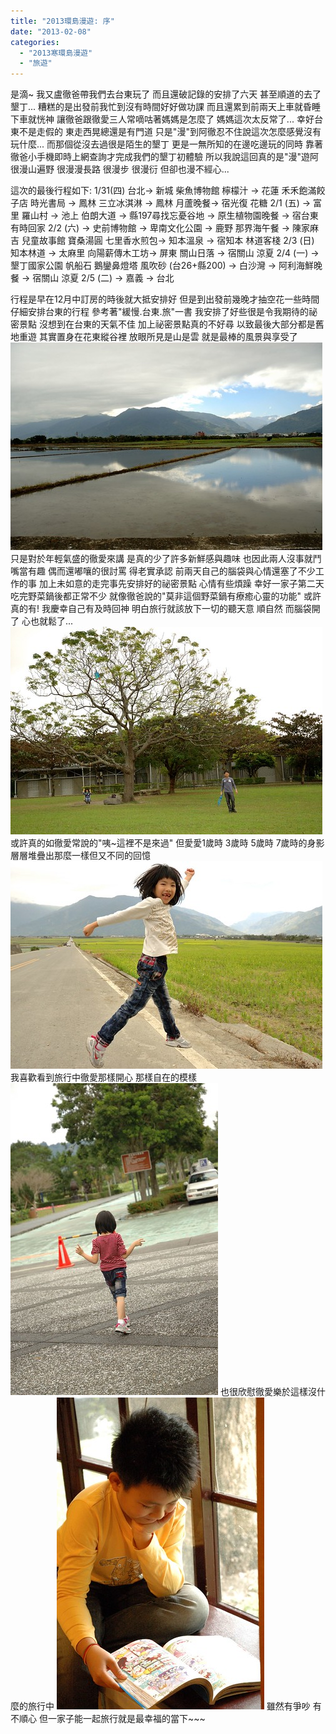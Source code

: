 ```yaml
---
title: "2013環島漫遊: 序"
date: "2013-02-08"
categories: 
  - "2013寒環島漫遊"
  - "旅遊"
---
```


是滴~ 我又盧徹爸帶我們去台東玩了 而且還破記錄的安排了六天 甚至順道的去了墾丁... 糟糕的是出發前我忙到沒有時間好好做功課 而且還累到前兩天上車就昏睡 下車就恍神 讓徹爸跟徹愛三人常嘀咕著媽媽是怎麼了 媽媽這次太反常了... 幸好台東不是走假的 東走西晃總還是有門道 只是"漫"到阿徹忍不住說這次怎麼感覺沒有玩什麼... 而那個從沒去過很是陌生的墾丁 更是一無所知的在邊吃邊玩的同時 靠著徹爸小手機即時上網查詢才完成我們的墾丁初體驗 所以我說這回真的是"漫"遊阿 很漫山遍野 很漫漫長路 很漫步 很漫衍 但卻也漫不經心...

這次的最後行程如下: 1/31(四) 台北-> 新城 柴魚博物館 檸檬汁 -> 花蓮 禾禾飽滿餃子店 時光書局 -> 鳳林 三立冰淇淋 -> 鳳林 月蘆晚餐-> 宿光復 花糖 2/1 (五) -> 富里 羅山村 -> 池上 伯朗大道 -> 縣197尋找忘憂谷地 -> 原生植物園晚餐 -> 宿台東 有時回家 2/2 (六) -> 史前博物館 -> 卑南文化公園 -> 鹿野 那界海午餐 -> 陳家麻吉 兒童故事館 寶桑湯圓 七里香水煎包-> 知本溫泉 -> 宿知本 林道客棧 2/3 (日) 知本林道 -> 太麻里 向陽薪傳木工坊-> 屏東 關山日落 -> 宿關山 涼夏 2/4 (一) -> 墾丁國家公園 帆船石 鵝鑾鼻燈塔 風吹砂 (台26+縣200) -> 白沙灣 -> 阿利海鮮晚餐 -> 宿關山 涼夏 2/5 (二) -> 嘉義 -> 台北

行程是早在12月中訂房的時後就大抵安排好 但是到出發前幾晚才抽空花一些時間仔細安排台東的行程 參考著"緩慢.台東.旅"一書 我安排了好些很是令我期待的祕密景點 沒想到在台東的天氣不佳 加上祕密景點真的不好尋 以致最後大部分都是舊地重遊 其實置身在花東縱谷裡 放眼所見是山是雲 就是最棒的風景與享受了 ![](images/8448755801_4ea5c2abae.jpg) 只是對於年輕氣盛的徹愛來講 是真的少了許多新鮮感與趣味 也因此兩人沒事就鬥嘴當有趣 偶而還嘟嚷的很討罵 得老實承認 前兩天自己的腦袋與心情還塞了不少工作的事 加上未如意的走完事先安排好的祕密景點 心情有些煩躁 幸好一家子第二天吃完野菜鍋後都正常不少 就像徹爸說的"莫非這個野菜鍋有療癒心靈的功能" 或許真的有! 我慶幸自己有及時回神 明白旅行就該放下一切的聽天意 順自然 而腦袋開了 心也就鬆了... ![](images/8452608662_cb7c8aef9a.jpg) 或許真的如徹愛常說的"咦~這裡不是來過" 但愛愛1歲時 3歲時 5歲時 7歲時的身影 層層堆疊出那麼一樣但又不同的回憶 ![](images/8448754759_91c06211d7.jpg) 我喜歡看到旅行中徹愛那樣開心 那樣自在的模樣 ![](images/8451518413_6c27651c56.jpg) 也很欣慰徹愛樂於這樣沒什麼的旅行中 ![](images/8452605942_83f4fc89ee.jpg) 雖然有爭吵 有不順心 但一家子能一起旅行就是最幸福的當下~~~
